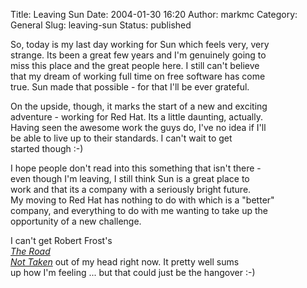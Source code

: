 Title: Leaving Sun
Date: 2004-01-30 16:20
Author: markmc
Category: General
Slug: leaving-sun
Status: published

So, today is my last day working for Sun which feels very, very  
strange. Its been a great few years and I'm genuinely going to  
miss this place and the great people here. I still can't believe  
that my dream of working full time on free software has come  
true. Sun made that possible - for that I'll be ever grateful.

On the upside, though, it marks the start of a new and exciting  
adventure - working for Red Hat. Its a little daunting, actually.  
Having seen the awesome work the guys do, I've no idea if I'll  
be able to live up to their standards. I can't wait to get  
started though :-)

I hope people don't read into this something that isn't there -  
even though I'm leaving, I still think Sun is a great place to  
work and that its a company with a seriously bright future.  
My moving to Red Hat has nothing to do with which is a "better"  
company, and everything to do with me wanting to take up the  
opportunity of a new challenge.

I can't get Robert Frost's  
[*The Road  
Not Taken*](http://www.poets.org/poems/poems.cfm?prmID=1645) out of my
head right now. It pretty well sums  
up how I'm feeling ... but that could just be the hangover :-)

